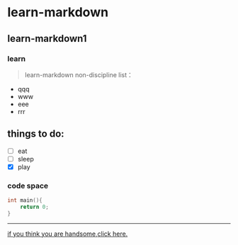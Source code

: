 # learn-markdown
## learn-markdown1
### learn
> learn-markdown
non-discipline list：
- qqq
- www
- eee
- rrr

## things to do:
- [ ] eat
- [ ] sleep
- [x] play

### code space
``` c++ 
int main(){
    return 0;
}
```
------
[if you think you are handsome,click here.](https://baike.baidu.com/item/%E8%87%AA%E6%81%8B%E5%9E%8B%E4%BA%BA%E6%A0%BC%E9%9A%9C%E7%A2%8D/1052308    "F**kYou" )
